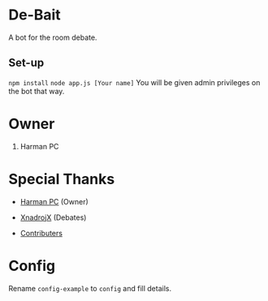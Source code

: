 # De-Bait
A bot for the room debate.

Set-up
------
``npm install``
``node app.js [Your name]``
You will be given admin privileges on the bot that way.
# Owner
1) Harman PC

# Special Thanks
- [Harman PC](https://github.com/HarmanPC) (Owner)

- [XnadrojX](https://github.com/JordanLow) (Debates)

- [Contributers](https://github.com/HarmanPC/harm-bot/graphs/contributors) 


# Config
Rename `config-example` to `config` and fill details.
